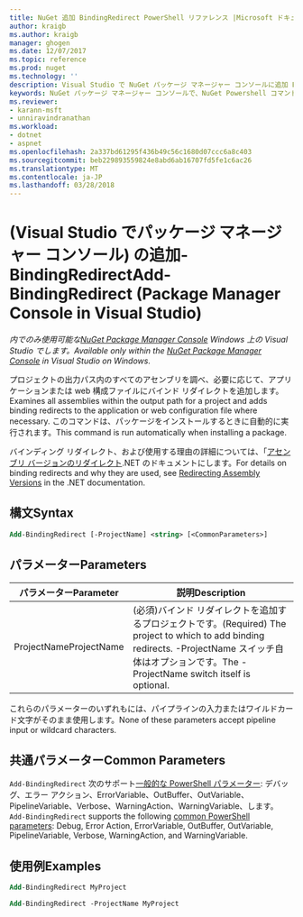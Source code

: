 ```yaml
---
title: NuGet 追加 BindingRedirect PowerShell リファレンス |Microsoft ドキュメント
author: kraigb
ms.author: kraigb
manager: ghogen
ms.date: 12/07/2017
ms.topic: reference
ms.prod: nuget
ms.technology: ''
description: Visual Studio で NuGet パッケージ マネージャー コンソールに追加 BindingRedirect PowerShell コマンドのリファレンスです。
keywords: NuGet パッケージ マネージャー コンソールで、NuGet Powershell コマンドでは、NuGet Powershell リファレンス、追加 BindingRedirect
ms.reviewer:
- karann-msft
- unniravindranathan
ms.workload:
- dotnet
- aspnet
ms.openlocfilehash: 2a337bd61295f436b49c56c1680d07ccc6a8c403
ms.sourcegitcommit: beb229893559824e8abd6ab16707fd5fe1c6ac26
ms.translationtype: MT
ms.contentlocale: ja-JP
ms.lasthandoff: 03/28/2018
---
```

# <a name="add-bindingredirect-package-manager-console-in-visual-studio"></a><span data-ttu-id="e2421-104">(Visual Studio でパッケージ マネージャー コンソール) の追加-BindingRedirect</span><span class="sxs-lookup"><span data-stu-id="e2421-104">Add-BindingRedirect (Package Manager Console in Visual Studio)</span></span>

<span data-ttu-id="e2421-105">*内でのみ使用可能な[NuGet Package Manager Console](package-manager-console.md) Windows 上の Visual Studio でします。*</span><span class="sxs-lookup"><span data-stu-id="e2421-105">*Available only within the [NuGet Package Manager Console](package-manager-console.md) in Visual Studio on Windows.*</span></span>

<span data-ttu-id="e2421-106">プロジェクトの出力パス内のすべてのアセンブリを調べ、必要に応じて、アプリケーションまたは web 構成ファイルにバインド リダイレクトを追加します。</span><span class="sxs-lookup"><span data-stu-id="e2421-106">Examines all assemblies within the output path for a project and adds binding redirects to the application or web configuration file where necessary.</span></span> <span data-ttu-id="e2421-107">このコマンドは、パッケージをインストールするときに自動的に実行されます。</span><span class="sxs-lookup"><span data-stu-id="e2421-107">This command is run automatically when installing a package.</span></span>

<span data-ttu-id="e2421-108">バインディング リダイレクト、および使用する理由の詳細については、「[アセンブリ バージョンのリダイレクト](/dotnet/framework/configure-apps/redirect-assembly-versions).NET のドキュメントにします。</span><span class="sxs-lookup"><span data-stu-id="e2421-108">For details on binding redirects and why they are used, see [Redirecting Assembly Versions](/dotnet/framework/configure-apps/redirect-assembly-versions) in the .NET documentation.</span></span>

## <a name="syntax"></a><span data-ttu-id="e2421-109">構文</span><span class="sxs-lookup"><span data-stu-id="e2421-109">Syntax</span></span>

```ps
Add-BindingRedirect [-ProjectName] <string> [<CommonParameters>]
```

## <a name="parameters"></a><span data-ttu-id="e2421-110">パラメーター</span><span class="sxs-lookup"><span data-stu-id="e2421-110">Parameters</span></span>

| <span data-ttu-id="e2421-111">パラメーター</span><span class="sxs-lookup"><span data-stu-id="e2421-111">Parameter</span></span> | <span data-ttu-id="e2421-112">説明</span><span class="sxs-lookup"><span data-stu-id="e2421-112">Description</span></span> |
| --- | --- |
| <span data-ttu-id="e2421-113">ProjectName</span><span class="sxs-lookup"><span data-stu-id="e2421-113">ProjectName</span></span> | <span data-ttu-id="e2421-114">(必須)バインド リダイレクトを追加するプロジェクトです。</span><span class="sxs-lookup"><span data-stu-id="e2421-114">(Required) The project to which to add binding redirects.</span></span> <span data-ttu-id="e2421-115">-ProjectName スイッチ自体はオプションです。</span><span class="sxs-lookup"><span data-stu-id="e2421-115">The -ProjectName switch itself is optional.</span></span> |

<span data-ttu-id="e2421-116">これらのパラメーターのいずれもには、パイプラインの入力またはワイルドカード文字がそのまま使用します。</span><span class="sxs-lookup"><span data-stu-id="e2421-116">None of these parameters accept pipeline input or wildcard characters.</span></span>

## <a name="common-parameters"></a><span data-ttu-id="e2421-117">共通パラメーター</span><span class="sxs-lookup"><span data-stu-id="e2421-117">Common Parameters</span></span>

<span data-ttu-id="e2421-118">`Add-BindingRedirect` 次のサポート[一般的な PowerShell パラメーター](http://go.microsoft.com/fwlink/?LinkID=113216): デバッグ、エラー アクション、ErrorVariable、OutBuffer、OutVariable、PipelineVariable、Verbose、WarningAction、WarningVariable、します。</span><span class="sxs-lookup"><span data-stu-id="e2421-118">`Add-BindingRedirect` supports the following [common PowerShell parameters](http://go.microsoft.com/fwlink/?LinkID=113216): Debug, Error Action, ErrorVariable, OutBuffer, OutVariable, PipelineVariable, Verbose, WarningAction, and WarningVariable.</span></span>

## <a name="examples"></a><span data-ttu-id="e2421-119">使用例</span><span class="sxs-lookup"><span data-stu-id="e2421-119">Examples</span></span>

```ps
Add-BindingRedirect MyProject

Add-BindingRedirect -ProjectName MyProject
```